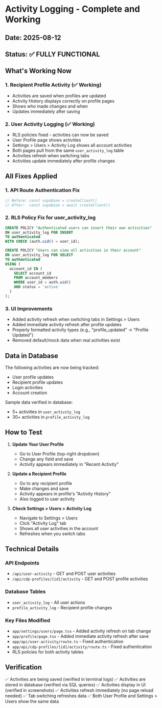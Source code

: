 # Activity Logging - Complete and Working

## Date: 2025-08-12

## Status: ✅ FULLY FUNCTIONAL

## What's Working Now

### 1. Recipient Profile Activity (✅ Working)
- Activities are saved when profiles are updated
- Activity History displays correctly on profile pages
- Shows who made changes and when
- Updates immediately after saving

### 2. User Activity Logging (✅ Working)
- RLS policies fixed - activities can now be saved
- User Profile page shows activities
- Settings > Users > Activity Log shows all account activities
- Both pages pull from the same `user_activity_log` table
- Activities refresh when switching tabs
- Activities update immediately after profile changes

## All Fixes Applied

### 1. API Route Authentication Fix
```javascript
// Before: const supabase = createClient()
// After:  const supabase = await createClient()
```

### 2. RLS Policy Fix for user_activity_log
```sql
CREATE POLICY "Authenticated users can insert their own activities"
ON user_activity_log FOR INSERT
TO authenticated
WITH CHECK (auth.uid() = user_id);

CREATE POLICY "Users can view all activities in their account"
ON user_activity_log FOR SELECT
TO authenticated
USING (
  account_id IN (
    SELECT account_id 
    FROM account_members 
    WHERE user_id = auth.uid() 
    AND status = 'active'
  )
);
```

### 3. UI Improvements
- Added activity refresh when switching tabs in Settings > Users
- Added immediate activity refresh after profile updates
- Properly formatted activity types (e.g., "profile_updated" → "Profile Updated")
- Removed default/mock data when real activities exist

## Data in Database

The following activities are now being tracked:
- User profile updates
- Recipient profile updates  
- Login activities
- Account creation

Sample data verified in database:
- 5+ activities in `user_activity_log`
- 30+ activities in `profile_activity_log`

## How to Test

1. **Update Your User Profile**
   - Go to User Profile (top-right dropdown)
   - Change any field and save
   - Activity appears immediately in "Recent Activity"

2. **Update a Recipient Profile**
   - Go to any recipient profile
   - Make changes and save
   - Activity appears in profile's "Activity History"
   - Also logged to user activity

3. **Check Settings > Users > Activity Log**
   - Navigate to Settings > Users
   - Click "Activity Log" tab
   - Shows all user activities in the account
   - Refreshes when you switch tabs

## Technical Details

### API Endpoints
- `/api/user-activity` - GET and POST user activities
- `/api/cdp-profiles/[id]/activity` - GET and POST profile activities

### Database Tables
- `user_activity_log` - All user actions
- `profile_activity_log` - Recipient profile changes

### Key Files Modified
- `app/settings/users/page.tsx` - Added activity refresh on tab change
- `app/profile/page.tsx` - Added immediate activity refresh after save
- `app/api/user-activity/route.ts` - Fixed authentication
- `app/api/cdp-profiles/[id]/activity/route.ts` - Fixed authentication
- RLS policies for both activity tables

## Verification
✅ Activities are being saved (verified in terminal logs)
✅ Activities are stored in database (verified via SQL queries)
✅ Activities display in UI (verified in screenshots)
✅ Activities refresh immediately (no page reload needed)
✅ Tab switching refreshes data
✅ Both User Profile and Settings > Users show the same data
